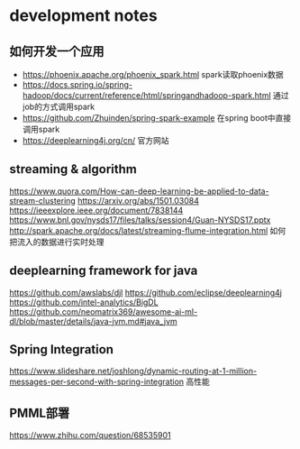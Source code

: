 # development notes

## 如何开发一个应用

- https://phoenix.apache.org/phoenix_spark.html spark读取phoenix数据
- https://docs.spring.io/spring-hadoop/docs/current/reference/html/springandhadoop-spark.html 通过job的方式调用spark
- https://github.com/Zhuinden/spring-spark-example 在spring boot中直接调用spark
- https://deeplearning4j.org/cn/ 官方网站

## streaming & algorithm

https://www.quora.com/How-can-deep-learning-be-applied-to-data-stream-clustering
https://arxiv.org/abs/1501.03084
https://ieeexplore.ieee.org/document/7838144
https://www.bnl.gov/nysds17/files/talks/session4/Guan-NYSDS17.pptx
http://spark.apache.org/docs/latest/streaming-flume-integration.html 如何把流入的数据进行实时处理

## deeplearning framework for java

https://github.com/awslabs/djl
https://github.com/eclipse/deeplearning4j
https://github.com/intel-analytics/BigDL
https://github.com/neomatrix369/awesome-ai-ml-dl/blob/master/details/java-jvm.md#java_jvm

## Spring Integration

https://www.slideshare.net/joshlong/dynamic-routing-at-1-million-messages-per-second-with-spring-integration 高性能

## PMML部署

https://www.zhihu.com/question/68535901
